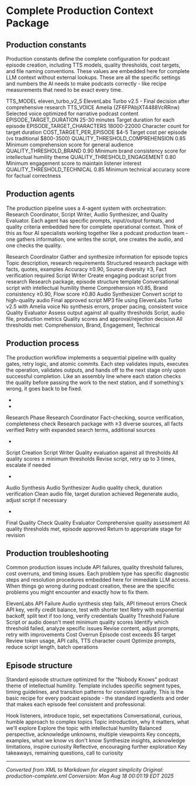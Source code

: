 # Complete Production Context Package



## Production constants

<technical>
Production constants define the complete configuration for podcast episode creation, including TTS models, quality thresholds, cost targets, and file naming conventions. These values are embedded here for complete LLM context without external lookups.
</technical>

<simple>
These are all the specific settings and numbers the AI needs to make podcasts correctly - like recipe measurements that need to be exact every time.
</simple>

TTS_MODEL
eleven_turbo_v2_5
ElevenLabs Turbo v2.5 - Final decision after comprehensive research
TTS_VOICE
Amelia (ZF6FPAbjXT4488VcRRnw)
Selected voice optimized for narrative podcast content
EPISODE_TARGET_DURATION
25-30 minutes
Target duration for each episode
EPISODE_TARGET_CHARACTERS
18000-22000
Character count for target duration
COST_TARGET_PER_EPISODE
$4-5
Target cost per episode (vs traditional $800-3500)
QUALITY_THRESHOLD_COMPREHENSION
0.85
Minimum comprehension score for general audience
QUALITY_THRESHOLD_BRAND
0.90
Minimum brand consistency score for intellectual humility theme
QUALITY_THRESHOLD_ENGAGEMENT
0.80
Minimum engagement score to maintain listener interest
QUALITY_THRESHOLD_TECHNICAL
0.85
Minimum technical accuracy score for factual correctness

## Production agents

<technical>
The production pipeline uses a 4-agent system with orchestration: Research Coordinator, Script Writer, Audio Synthesizer, and Quality Evaluator. Each agent has specific prompts, input/output formats, and quality criteria embedded here for complete operational context.
</technical>

<simple>
Think of this as four AI specialists working together like a podcast production team - one gathers information, one writes the script, one creates the audio, and one checks the quality.
</simple>

Research Coordinator
Gather and synthesize information for episode topics
Topic description, research requirements
Structured research package with facts, quotes, examples
Accuracy ≥0.90, Source diversity ≥3, Fact verification required
Script Writer
Create engaging podcast script from research
Research package, episode structure template
Conversational script with intellectual humility theme
Comprehension ≥0.85, Brand consistency ≥0.90, Flow score ≥0.80
Audio Synthesizer
Convert script to high-quality audio
Final approved script
MP3 file using ElevenLabs Turbo v2.5 with Amelia voice
No synthesis errors, proper pacing, consistent voice
Quality Evaluator
Assess output against all quality thresholds
Script, audio file, production metrics
Quality scores and approval/rejection decision
All thresholds met: Comprehension, Brand, Engagement, Technical

## Production process

<technical>
The production workflow implements a sequential pipeline with quality gates, retry logic, and atomic commits. Each step validates inputs, executes the operation, validates outputs, and hands off to the next stage only upon successful completion.
</technical>

<simple>
Like an assembly line where each station checks the quality before passing the work to the next station, and if something's wrong, it goes back to be fixed.
</simple>


-


-

Research Phase
Research Coordinator
Fact-checking, source verification, completeness check
Research package with ≥3 diverse sources, all facts verified
Retry with expanded search terms, additional sources

-

Script Creation
Script Writer
Quality evaluation against all thresholds
All quality scores ≥ minimum thresholds
Revise script, retry up to 3 times, escalate if needed

-

Audio Synthesis
Audio Synthesizer
Audio quality check, duration verification
Clean audio file, target duration achieved
Regenerate audio, adjust script if necessary

-

Final Quality Check
Quality Evaluator
Comprehensive quality assessment
All quality thresholds met, episode approved
Return to appropriate stage for revision

## Production troubleshooting

<technical>
Common production issues include API failures, quality threshold failures, cost overruns, and timing issues. Each problem type has specific diagnostic steps and resolution procedures embedded here for immediate LLM access.
</technical>

<simple>
When things go wrong during podcast creation, these are the specific problems you might encounter and exactly how to fix them.
</simple>

ElevenLabs API Failure
Audio synthesis step fails, API timeout errors
Check API key, verify credit balance, test with shorter text
Retry with exponential backoff, split text if too long, verify credentials
Quality Threshold Failure
Script or audio doesn't meet minimum quality scores
Identify which threshold failed, analyze specific issues
Revise content, adjust prompts, retry with improvements
Cost Overrun
Episode cost exceeds $5 target
Review token usage, API calls, TTS character count
Optimize prompts, reduce script length, batch operations

## Episode structure

<technical>
Standard episode structure optimized for the "Nobody Knows" podcast theme of intellectual humility. Template includes specific segment types, timing guidelines, and transition patterns for consistent quality.
</technical>

<simple>
This is the basic recipe for every podcast episode - the standard ingredients and order that makes each episode feel consistent and professional.
</simple>

Hook listeners, introduce topic, set expectations
Conversational, curious, humble approach to complex topics
Topic introduction, why it matters, what we'll explore
Explore the topic with intellectual humility
Balanced perspective, acknowledge unknowns, multiple viewpoints
Key concepts, examples, what we know vs don't know
Synthesize insights, acknowledge limitations, inspire curiosity
Reflective, encouraging further exploration
Key takeaways, remaining questions, call to curiosity

---

*Converted from XML to Markdown for elegant simplicity*
*Original: production-complete.xml*
*Conversion: Mon Aug 18 00:01:19 EDT 2025*
